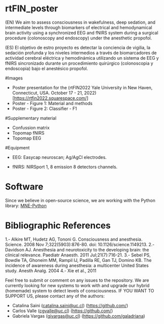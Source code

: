 # rtFIN_poster

(EN) We aim to assess consciousness in wakefulness, deep sedation, and intermediate levels 
through biomarkers of electrical and hemodynamical brain activity using a synchronized EEG and fNIRS system 
during a surgical procedure (colonoscopy and endoscopy) under the anesthetic propofol.


(ES) El objetivo de estro proyecto es detectar la conciencia de vigilia, la sedación profunda y los niveles intermedios 
a través de biomarcadores de actividad cerebral eléctrica y hemodinámica utilizando un sistema de EEG y fNIRS sincronizado 
durante un procedimiento quirúrgico (colonoscopia y endoscopia) bajo el anestésico propofol.

#Images

* Poster presentation for the (rtFIN2022 Yale University in New Haven, Connecticut, USA. October 17 - 21, 2022)[https://rtfin2022.squarespace.com/]
* Poster - Figure 1: Material and methods
* Poster - Figure 2: Classifier - F1

#Supplementary material

* Confussion matrix
* Topomap fNIRS
* Topomap EEG

#Equipment

*	EEG:	Easycap neuroscan; Ag/AgCl electrodes. 
 
*	fNIRS:  NIRSport 1,  8 emission 8 detectors channels.

# Software
Since we believe in open-source science, we are working with the Python library: [MNE-Python](https://mne.tools/stable/index.html)

# Bibliographic References

1.-	Alkire MT, Hudetz AG, Tononi G. Consciousness and anesthesia. Science. 2008 Nov 7;322(5903):876-80. doi: 10.1126/science.1149213. 
2.-	Davidson AJ. Anesthesia and neurotoxicity to the developing brain: the clinical relevance. Paediatr Anaesth. 2011 Jul;21(7):716-21.
3.-	Sebel PS, Bowdle TA, Ghoneim MM, Rampil IJ, Padilla RE, Gan TJ, Domino KB. The incidence of awareness during anesthesia: a multicenter United States study. Anesth Analg. 2004 
4.-	Xie et al., 2011

Feel free to submit or comment on any issues to the repository.
We are currently looking for new systems to work with and upgrade our hybrid (homemade) system to detect levels of consciousness.
IF YOU WANT TO SUPPORT US, please contact any of the authors:

*	Catalina Saini (catalina.saini@uc.cl) (https://github.com/)
*	Carlos Valle (cgvalle@uc.cl) (https://github.com/)
*	Gabriela Vargas (givargas@uc.cl) (https://github.com/galadriana)
